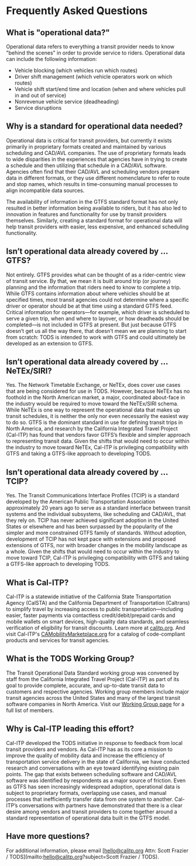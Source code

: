 # Frequently Asked Questions

## What is "operational data?"

Operational data refers to everything a transit provider needs to know "behind the scenes" in order to provide service to riders. Operational data can include the following information:

* Vehicle blocking (which vehicles run which routes)
* Driver shift management (which vehicle operators work on which routes)
* Vehicle shift start/end time and location (when and where vehicles pull in and out of service)
* Nonrevenue vehicle service (deadheading)
* Service disruptions

## Why is a standard for operational data needed?

Operational data is critical for transit providers, but currently it exists primarily in proprietary formats created and maintained by various scheduling and CAD/AVL companies. The use of proprietary formats leads to wide disparities in the experiences that agencies have in trying to create a schedule and then utilizing that schedule in a CAD/AVL software. Agencies often find that their CAD/AVL and scheduling vendors prepare data in different formats, or they use different nomenclature to refer to route and stop names, which results in time-consuming manual processes to align incompatible data sources.

The availability of information in the GTFS standard format has not only resulted in better information being available to riders, but it has also led to innovation in features and functionality for use by transit providers themselves. Similarly, creating a standard format for operational data will help transit providers with easier, less expensive, and enhanced scheduling functionality.

## Isn’t operational data already covered by … GTFS?

Not entirely. GTFS provides what can be thought of as a rider-centric view of transit service. By that, we mean it is built around trip (or journey) planning and the information that riders need to know to complete a trip. While GTFS contains information about where vehicles should be at specified times, most transit agencies could not determine where a specific driver or operator should be at that time using a standard GTFS feed. Critical information for operators—for example, which driver is scheduled to serve a given trip, when and where to layover, or how deadheads should be completed—is not included in GTFS at present. But just because GTFS doesn’t get us all the way there, that doesn’t mean we are planning to start from scratch: TODS is intended to work with GTFS and could ultimately be developed as an extension to GTFS.

## Isn’t operational data already covered by … NeTEx/SIRI?

Yes. The Network Timetable Exchange, or NeTEx, does cover use cases that are being considered for use in TODS. However, because NeTEx has no foothold in the North American market, a major, coordinated about-face in the industry would be required to move toward the NeTEx/SIRI schema. While NeTEx is one way to represent the operational data that makes up transit schedules, it is neither the only nor even necessarily the easiest way to do so. GTFS is the dominant standard in use for defining transit trips in North America, and research by the California Integrated Travel Project (Cal-ITP) has found that vendors favor GTFS’s flexible and simpler approach to representing transit data. Given the shifts that would need to occur within the industry to move toward NeTEx, Cal-ITP is privileging compatibility with GTFS and taking a GTFS-like approach to developing TODS.

## Isn’t operational data already covered by … TCIP?

Yes. The Transit Communications Interface Profiles (TCIP) is a standard developed by the American Public Transportation Association approximately 20 years ago to serve as a standard interface between transit systems and the individual subsystems, like scheduling and CAD/AVL, that they rely on. TCIP has never achieved significant adoption in the United States or elsewhere and has been surpassed by the popularity of the simpler and more constrained GTFS family of standards. Without adoption, development of TCIP has not kept pace with extensions and proposed extensions of GTFS, nor with broader changes in the mobility landscape as a whole. Given the shifts that would need to occur within the industry to move toward TCIP, Cal-ITP is privileging compatibility with GTFS and taking a GTFS-like approach to developing TODS.

## What is Cal-ITP?

Cal-ITP is a statewide initiative of the California State Transportation Agency (CalSTA) and the California Department of Transportation (Caltrans) to simplify travel by increasing access to public transportation—including easier, faster payments via contactless credit/debit/prepaid cards and mobile wallets on smart devices, high-quality data standards, and seamless verification of eligibility for transit discounts. Learn more at [calitp.org](https://www.calitp.org/). And visit Cal-ITP's [CAMobilityMarketplace.org](https://www.camobilitymarketplace.org/) for a catalog of code-compliant products and services for transit agencies.

## What is the TODS Working Group?

The Transit Operational Data Standard working group was convened by staff from the California Integrated Travel Project (Cal-ITP) as part of its goal to provide complete, accurate, and up-to-date transit data to customers and respective agencies. Working group members include major transit agencies across the United States and many of the largest transit software companies in North America. Visit our [Working Group page](../about/working-group.md) for a full list of members.

## Why is Cal-ITP leading this effort?

Cal-ITP developed the TODS initiative in response to feedback from local transit providers and vendors. As Cal-ITP has as its core a mission to improve the quality of mobility data and increase the efficiency of transportation service delivery in the state of California, we have conducted research and conversations with an eye toward identifying existing pain points. The gap that exists between scheduling software and CAD/AVL software was identified by respondents as a major source of friction. Even as GTFS has seen increasingly widespread adoption, operational data is subject to proprietary formats, overlapping use cases, and manual processes that inefficiently transfer data from one system to another. Cal-ITP’s conversations with partners have demonstrated that there is a clear desire among vendors and transit providers to come together around a standard representation of operational data built in the GTFS model.

## Have more questions?

For additional information, please email [hello@calitp.org Attn: Scott Frazier / TODS](mailto:hello@calitp.org?subject=Scott Frazier / TODS).
